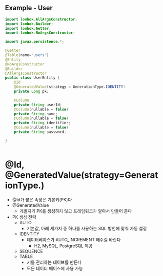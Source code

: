 ## Example - User
```java
import lombok.AllArgsConstructor;
import lombok.Builder;
import lombok.Getter;
import lombok.NoArgsConstructor;

import javax.persistence.*;

@Getter
@Table(name="users")
@Entity
@NoArgsConstructor
@Builder
@AllArgsConstructor
public class UserEntity {
    @Id
    @GeneratedValue(strategy = GenerationType.IDENTITY)
    private Long pk;

    @Column
    private String userId;
    @Column(nullable = false)
    private String name;
    @Column(nullable = false)
    private String identifier;
    @Column(nullable = false)
    private String password;

}

```

```java


```

# @Id, @GeneratedValue(strategy=GenerationType.)
- @Id가 붙은 속성은 기본키(PK)다
- @GeneratedValue
  - 게빌지기 PK를 생성하지 않고 프레임워크가 알아서 만들어 준다
- PK 생성 전략
  - AUTO
    - 기본값, 아래 세가지 중 하나를 사용하는 SQL 방언에 맞춰 자동 섫정
  - IDENTITY
    - 데이터베이스가 AUTO_INCREMENT 해주길 바란다
      - H2, MySQL, PostgreSQL 제공  
  - SEQUENCE
  - TABLE
    - 키를 관리하는 테이브를 만든다
    - 모든 데이터 베이스에 사용 가능
  